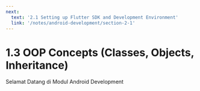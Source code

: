 ```yaml
---
next:
  text: '2.1 Setting up Flutter SDK and Development Environment'
  link: '/notes/android-development/section-2-1'
---
```


# 1.3 OOP Concepts (Classes, Objects, Inheritance)

Selamat Datang di Modul Android Development
